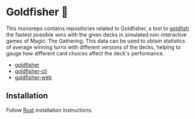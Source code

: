# Goldfisher 🎣

This monorepo contains repositories related to Goldfisher, a tool to [goldfish](https://mtg.fandom.com/wiki/Goldfishing) the fastest possible wins with the given decks in simulated non-interactive games of Magic: The Gathering. This data can be used to obtain statistics of average winning turns with different versions of the decks, helping to gauge how different card choices affect the deck's performance.

- [goldfisher](https://github.com/Cadiac/goldfisher/tree/master/goldfisher)
- [goldfisher-cli](https://github.com/Cadiac/goldfisher/tree/master/goldfisher-cli)
- [goldfisher-web](https://github.com/Cadiac/goldfisher/tree/master/goldfisher-web)

## Installation

Follow [Rust](https://www.rust-lang.org/en-US/install.html) installation instructions.
